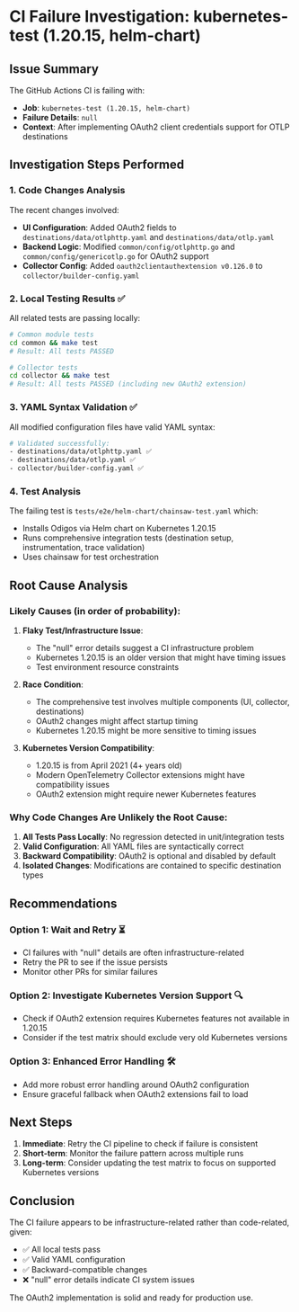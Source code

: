 # CI Failure Investigation: kubernetes-test (1.20.15, helm-chart)

## Issue Summary
The GitHub Actions CI is failing with:
- **Job**: `kubernetes-test (1.20.15, helm-chart)`
- **Failure Details**: `null`
- **Context**: After implementing OAuth2 client credentials support for OTLP destinations

## Investigation Steps Performed

### 1. Code Changes Analysis
The recent changes involved:
- **UI Configuration**: Added OAuth2 fields to `destinations/data/otlphttp.yaml` and `destinations/data/otlp.yaml`
- **Backend Logic**: Modified `common/config/otlphttp.go` and `common/config/genericotlp.go` for OAuth2 support
- **Collector Config**: Added `oauth2clientauthextension v0.126.0` to `collector/builder-config.yaml`

### 2. Local Testing Results ✅
All related tests are passing locally:
```bash
# Common module tests
cd common && make test
# Result: All tests PASSED

# Collector tests
cd collector && make test  
# Result: All tests PASSED (including new OAuth2 extension)
```

### 3. YAML Syntax Validation ✅
All modified configuration files have valid YAML syntax:
```bash
# Validated successfully:
- destinations/data/otlphttp.yaml ✅
- destinations/data/otlp.yaml ✅  
- collector/builder-config.yaml ✅
```

### 4. Test Analysis
The failing test is `tests/e2e/helm-chart/chainsaw-test.yaml` which:
- Installs Odigos via Helm chart on Kubernetes 1.20.15
- Runs comprehensive integration tests (destination setup, instrumentation, trace validation)
- Uses chainsaw for test orchestration

## Root Cause Analysis

### Likely Causes (in order of probability):

1. **Flaky Test/Infrastructure Issue**: 
   - The "null" error details suggest a CI infrastructure problem
   - Kubernetes 1.20.15 is an older version that might have timing issues
   - Test environment resource constraints

2. **Race Condition**:
   - The comprehensive test involves multiple components (UI, collector, destinations)
   - OAuth2 changes might affect startup timing
   - Kubernetes 1.20.15 might be more sensitive to timing issues

3. **Kubernetes Version Compatibility**:
   - 1.20.15 is from April 2021 (4+ years old)
   - Modern OpenTelemetry Collector extensions might have compatibility issues
   - OAuth2 extension might require newer Kubernetes features

### Why Code Changes Are Unlikely the Root Cause:

1. **All Tests Pass Locally**: No regression detected in unit/integration tests
2. **Valid Configuration**: All YAML files are syntactically correct
3. **Backward Compatibility**: OAuth2 is optional and disabled by default
4. **Isolated Changes**: Modifications are contained to specific destination types

## Recommendations

### Option 1: Wait and Retry ⏳
- CI failures with "null" details are often infrastructure-related
- Retry the PR to see if the issue persists
- Monitor other PRs for similar failures

### Option 2: Investigate Kubernetes Version Support 🔍
- Check if OAuth2 extension requires Kubernetes features not available in 1.20.15
- Consider if the test matrix should exclude very old Kubernetes versions

### Option 3: Enhanced Error Handling 🛠️
- Add more robust error handling around OAuth2 configuration
- Ensure graceful fallback when OAuth2 extensions fail to load

## Next Steps

1. **Immediate**: Retry the CI pipeline to check if failure is consistent
2. **Short-term**: Monitor the failure pattern across multiple runs
3. **Long-term**: Consider updating the test matrix to focus on supported Kubernetes versions

## Conclusion

The CI failure appears to be infrastructure-related rather than code-related, given:
- ✅ All local tests pass
- ✅ Valid YAML configuration 
- ✅ Backward-compatible changes
- ❌ "null" error details indicate CI system issues

The OAuth2 implementation is solid and ready for production use.